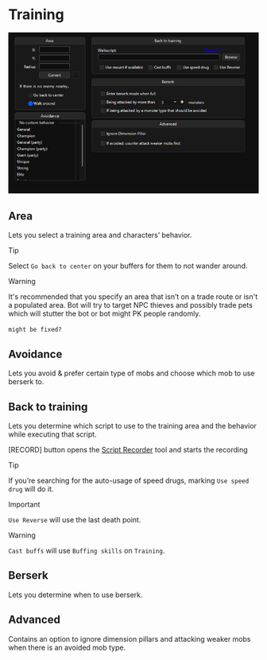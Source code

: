 # Training

![Tab_Training](assets/04-Training.png)

## Area

Lets you select a training area and characters’ behavior.

> [!TIP]
> Select `Go back to center` on your buffers for them to not wander around.

> [!WARNING]
> It's recommended that you specify an area that isn’t on a trade route or isn't a populated area. Bot will try to target NPC thieves and possibly trade pets which will stutter the bot or bot might PK people randomly.
>
> `might be fixed?`

## Avoidance

Lets you avoid & prefer certain type of mobs and choose which mob to use berserk to.

## Back to training

Lets you determine which script to use to the training area and the behavior while executing that script.

\[RECORD\] button opens the [Script Recorder](03.-Menu.md#tools--script-recorder) tool and starts the recording

> [!TIP]
> If you’re searching for the auto-usage of speed drugs, marking `Use speed drug` will do it.

> [!IMPORTANT]
> `Use Reverse` will use the last death point.

> [!WARNING]
> `Cast buffs` will use `Buffing skills` on `Training`.

## Berserk

Lets you determine when to use berserk.

## Advanced

Contains an option to ignore dimension pillars and attacking weaker mobs when there is an avoided mob type.
